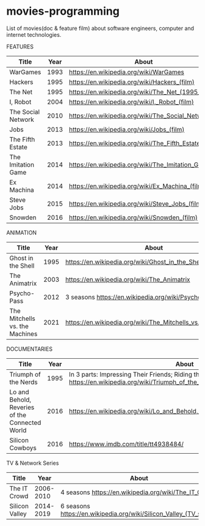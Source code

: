 # movies-programming
List of movies(doc &amp; feature film) about software engineers, computer and internet technologies.

FEATURES

| Title             | Year   | About                                                 |
| ----------------- | ------ | ------------------------------------------------------|
| WarGames          | 1993   | https://en.wikipedia.org/wiki/WarGames                |
| Hackers           | 1995   | https://en.wikipedia.org/wiki/Hackers_(film)          |
| The Net           | 1995   | https://en.wikipedia.org/wiki/The_Net_(1995_film)     |
| I, Robot          | 2004   | https://en.wikipedia.org/wiki/I,_Robot_(film)         |
| The Social Network| 2010   | https://en.wikipedia.org/wiki/The_Social_Network      |
| Jobs              | 2013   | https://en.wikipedia.org/wiki/Jobs_(film)             |
| The Fifth Estate  | 2013   | https://en.wikipedia.org/wiki/The_Fifth_Estate_(film) |
|The Imitation Game | 2014   | https://en.wikipedia.org/wiki/The_Imitation_Game      |
| Ex Machina        | 2014   | https://en.wikipedia.org/wiki/Ex_Machina_(film)       |
| Steve Jobs        | 2015   | https://en.wikipedia.org/wiki/Steve_Jobs_(film)       |
| Snowden           | 2016   | https://en.wikipedia.org/wiki/Snowden_(film)          |








ANIMATION    

| Title             | Year   | About                                                       |
| ----------------- | ------ | ----------------------------------------------------------- |
| Ghost in the Shell| 1995   | https://en.wikipedia.org/wiki/Ghost_in_the_Shell_(1995_film)|
| The Animatrix     | 2003   | https://en.wikipedia.org/wiki/The_Animatrix                 |      
| Psycho-Pass        | 2012   | 3 seasons https://en.wikipedia.org/wiki/Psycho-Pass         |
| The Mitchells vs. the Machines| 2021| https://en.wikipedia.org/wiki/The_Mitchells_vs._the_Machines   |


DOCUMENTARIES

| Title                | Year   | About                                                                      |
| -------------------- | ------ | ---------------------------------------------------------------------------|     
| Triumph of the Nerds | 1995   | In 3 parts: Impressing Their Friends; Riding the Bear; Great Artists Steal https://en.wikipedia.org/wiki/Triumph_of_the_Nerds       |
| Lo and Behold, Reveries of the Connected World| 2016 |https://en.wikipedia.org/wiki/Lo_and_Behold,_Reveries_of_the_Connected_World |
| Silicon Cowboys | 2016 | https://www.imdb.com/title/tt4938484/ |



TV & Network Series 

| Title                | Year      | About                                                |
| -------------------- | --------- | ---------------------------------------------------- |
| The IT Crowd         | 2006-2010 | 4 seasons https://en.wikipedia.org/wiki/The_IT_Crowd |
| Silicon Valley       | 2014-2019 | 6 seasons https://en.wikipedia.org/wiki/Silicon_Valley_(TV_series) |



